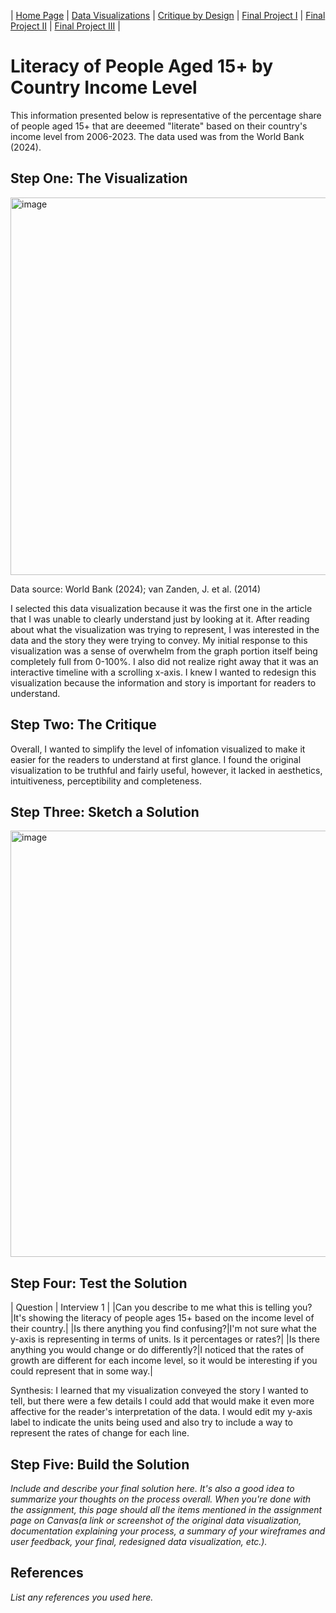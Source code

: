 | [Home Page](https://aalutz.github.io/AubreyLutz-Portfolio/) | [Data Visualizations](dataviz-examples) | [Critique by Design](critique-by-design) | [Final Project I](final-project-part-one) | [Final Project II](final-project-part-two) | [Final Project III](final-project-part-three) |

# Literacy of People Aged 15+ by Country Income Level
This information presented below is representative of the percentage share of people aged 15+ that are deeemed "literate" based on their country's income level from 2006-2023. The data used was from the World Bank (2024). 

## Step One: The Visualization
<img width="604" alt="image" src="https://github.com/user-attachments/assets/2b99aa42-9592-4a8f-a8c6-272a72fe3905" />

Data source: World Bank (2024); van Zanden, J. et al. (2014) 

I selected this data visualization because it was the first one in the article that I was unable to clearly understand just by looking at it. After reading about what the visualization was trying to represent, I was interested in the data and the story they were trying to convey. My initial response to this visualization was a sense of overwhelm from the graph portion itself being completely full from 0-100%. I also did not realize right away that it was an interactive timeline with a scrolling x-axis. I knew I wanted to redesign this visualization because the information and story is important for readers to understand.

## Step Two: The Critique
Overall, I wanted to simplify the level of infomation visualized to make it easier for the readers to understand at first glance. I found the original visualization to be truthful and fairly useful, however, it lacked in aesthetics, intuitiveness, perceptibility and completeness.

## Step Three: Sketch a Solution
<img width="682" alt="image" src="https://github.com/user-attachments/assets/2c84ea33-c4a1-49e3-9a93-592cf47e2dee" />


## Step Four: Test the Solution

| Question | Interview 1 |
|Can you describe to me what this is telling you?|It's showing the literacy of people ages 15+ based on the income level of their country.|
|Is there anything you find confusing?|I'm not sure what the y-axis is representing in terms of units. Is it percentages or rates?|
|Is there anything you would change or do differently?|I noticed that the rates of growth are different for each income level, so it would be interesting if you could represent that in some way.|

Synthesis: 
I learned that my visualization conveyed the story I wanted to tell, but there were a few details I could add that would make it even more affective for the reader's interpretation of the data. I would edit my y-axis label to indicate the units being used and also try to include a way to represent the rates of change for each line. 


## Step Five: Build the Solution

_Include and describe your final solution here. It's also a good idea to summarize your thoughts on the process overall. When you're done with the assignment, this page should all the items mentioned in the assignment page on Canvas(a link or screenshot of the original data visualization, documentation explaining your process, a summary of your wireframes and user feedback, your final, redesigned data visualization, etc.)._

## References
_List any references you used here._
